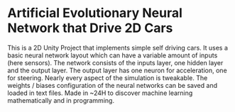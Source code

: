 # Artificial Evolutionary Neural Network that Drive 2D Cars
This is a 2D Unity Project that implements simple self driving cars.
It uses a basic neural network layout which can have a variable amount of inputs (here sensors).
The network consists of the inputs layer, one hidden layer and the output layer.
The output layer has one neuron for acceleration, one for steering.
Nearly every aspect of the simulation is tweakable.
The weights / biases configuration of the neural networks can be saved and loaded in text files.
Made in ~24H to discover machine learning mathematically and in programming.
